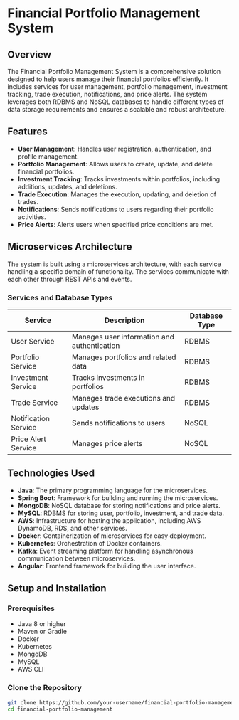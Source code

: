 # Financial Portfolio Management System

## Overview

The Financial Portfolio Management System is a comprehensive solution designed to help users manage their financial portfolios efficiently. It includes services for user management, portfolio management, investment tracking, trade execution, notifications, and price alerts. The system leverages both RDBMS and NoSQL databases to handle different types of data storage requirements and ensures a scalable and robust architecture.

## Features

- **User Management**: Handles user registration, authentication, and profile management.
- **Portfolio Management**: Allows users to create, update, and delete financial portfolios.
- **Investment Tracking**: Tracks investments within portfolios, including additions, updates, and deletions.
- **Trade Execution**: Manages the execution, updating, and deletion of trades.
- **Notifications**: Sends notifications to users regarding their portfolio activities.
- **Price Alerts**: Alerts users when specified price conditions are met.

## Microservices Architecture

The system is built using a microservices architecture, with each service handling a specific domain of functionality. The services communicate with each other through REST APIs and events.

### Services and Database Types

| Service               | Description                             | Database Type |
|-----------------------|-----------------------------------------|---------------|
| User Service          | Manages user information and authentication | RDBMS         |
| Portfolio Service     | Manages portfolios and related data     | RDBMS         |
| Investment Service    | Tracks investments in portfolios        | RDBMS         |
| Trade Service         | Manages trade executions and updates    | RDBMS         |
| Notification Service  | Sends notifications to users            | NoSQL         |
| Price Alert Service   | Manages price alerts                    | NoSQL         |

## Technologies Used

- **Java**: The primary programming language for the microservices.
- **Spring Boot**: Framework for building and running the microservices.
- **MongoDB**: NoSQL database for storing notifications and price alerts.
- **MySQL**: RDBMS for storing user, portfolio, investment, and trade data.
- **AWS**: Infrastructure for hosting the application, including AWS DynamoDB, RDS, and other services.
- **Docker**: Containerization of microservices for easy deployment.
- **Kubernetes**: Orchestration of Docker containers.
- **Kafka**: Event streaming platform for handling asynchronous communication between microservices.
- **Angular**: Frontend framework for building the user interface.

## Setup and Installation

### Prerequisites

- Java 8 or higher
- Maven or Gradle
- Docker
- Kubernetes
- MongoDB
- MySQL
- AWS CLI

### Clone the Repository

```sh
git clone https://github.com/your-username/financial-portfolio-management.git
cd financial-portfolio-management
